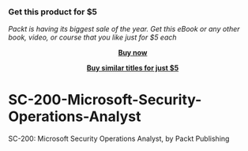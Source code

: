 
### Get this product for $5

<i>Packt is having its biggest sale of the year. Get this eBook or any other book, video, or course that you like just for $5 each</i>


<b><p align='center'>[Buy now](https://packt.link/9781804611777)</p></b>


<b><p align='center'>[Buy similar titles for just $5](https://subscription.packtpub.com/search)</p></b>


# SC-200-Microsoft-Security-Operations-Analyst
SC-200: Microsoft Security Operations Analyst, by Packt Publishing
